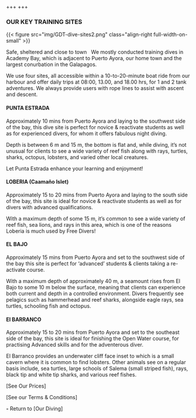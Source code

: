 +++
+++

### OUR KEY TRAINING SITES

{{< figure src="img/GDT-dive-sites2.png" class="align-right full-width-on-small" >}}

<span class="strapline">Safe, sheltered and close to town</span>
 
We mostly conducted training dives in Academy Bay, which is adjacent to Puerto Ayora, our home town and the largest conurbation in the Galapagos.


We use four sites, all accessible within a 10-to-20-minute boat ride from our harbour and offer daily trips at 08:00, 13.00, and 18.00 hrs, for 1 and 2 tank adventures. We always provide users with rope lines to assist with ascent and descent.

#### PUNTA ESTRADA

Approximately 10 mins from Puerto Ayora and laying to the southwest side of the bay, this dive site is perfect for novice & reactivate students as well as for experienced divers, for whom it offers fabulous night diving.

Depth is between 6 m and 15 m, the bottom is flat and, while diving, it’s not unusual for clients to see a wide variety of reef fish along with rays, turtles, sharks, octopus, lobsters, and  varied other local creatures.

Let Punta Estrada enhance  your learning and enjoyment!


<div class="grey-bar"></div>

#### LOBERIA (Caamaño Islet)

Approximately 15 to 20 mins from Puerto Ayora and laying to the south side of the bay, this site is ideal for novice & reactivate students as well as for divers with advanced qualifications.

With a maximum depth of some 15 m, it’s common to see a wide variety of reef fish, sea lions, and rays in this area, which is one of the reasons Loberia is much used by Free Divers!

<div class="grey-bar"></div>

#### EL BAJO

Approximately 15 mins from Puerto Ayora and set to the southwest side of the bay this site is perfect for ‘advanced’ students & clients taking a re-activate course.

With a maximum depth of approximately 40 m, a seamount rises from El Bajo to some 10 m below the surface, meaning that clients can experience  both current and depth in a controlled environment.  Divers frequently see pelagics such as hammerhead and reef sharks, alongside eagle rays, sea turtles, schooling fish and octopus.


<div class="grey-bar"></div>

#### El BARRANCO

Approximately 15 to 20 mins from Puerto Ayora and set to the southeast side of the bay, this site is ideal  for finishing the Open Water course, for practising Advanced skills and for the adventerous diver.

El Barranco provides an underwater cliff face inset to which is a small cavern where it is common to find lobsters.  Other animals see on a regular basis include, sea turtles, large schools of Salema (small striped fish), rays, black tip and white tip sharks, and various reef fishes.


<div class="grey-bar"></div>

[See Our Prices]

[See our Terms & Conditions]

**-**
Return to [Our Diving]